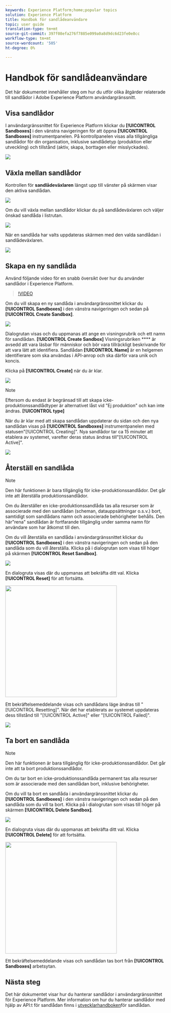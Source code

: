 ```yaml
---
keywords: Experience Platform;home;popular topics
solution: Experience Platform
title: Handbok för sandlådeanvändare
topic: user guide
translation-type: tm+mt
source-git-commit: 397f08efa276f7885e099a0a8d9dc6d23fe0e8cc
workflow-type: tm+mt
source-wordcount: '505'
ht-degree: 0%

---
```



# Handbok för sandlådeanvändare

Det här dokumentet innehåller steg om hur du utför olika åtgärder relaterade till sandlådor i Adobe Experience Platform användargränssnitt.

## Visa sandlådor

I användargränssnittet för Experience Platform klickar du **[!UICONTROL Sandboxes]** i den vänstra navigeringen för att öppna **[!UICONTROL Sandboxes]** instrumentpanelen. På kontrollpanelen visas alla tillgängliga sandlådor för din organisation, inklusive sandlådetyp (produktion eller utveckling) och tillstånd (aktiv, skapa, borttagen eller misslyckades).

![](../images/ui/sandboxes-tab.png)

## Växla mellan sandlådor

Kontrollen för **sandlådeväxlaren** längst upp till vänster på skärmen visar den aktiva sandlådan.

![](../images/ui/sandbox-selector.png)

Om du vill växla mellan sandlådor klickar du på sandlådeväxlaren och väljer önskad sandlåda i listrutan.

![](../images/ui/switch-sandbox.png)

När en sandlåda har valts uppdateras skärmen med den valda sandlådan i sandlådeväxlaren.

![](../images/ui/sandbox-switched.png)

## Skapa en ny sandlåda

Använd följande video för en snabb översikt över hur du använder sandlådor i Experience Platform.

>[!VIDEO](https://video.tv.adobe.com/v/29838/?quality=12&learn=on)

Om du vill skapa en ny sandlåda i användargränssnittet klickar du **[!UICONTROL Sandboxes]** i den vänstra navigeringen och sedan på **[!UICONTROL Create Sandbox]**.

![](../images/ui/create-sandbox-button.png)

Dialogrutan visas och du uppmanas att ange en visningsrubrik och ett namn för sandlådan. **[!UICONTROL Create Sandbox]** Visningsrubriken **** är avsedd att vara läsbar för människor och bör vara tillräckligt beskrivande för att vara lätt att identifiera. Sandlådan **[!UICONTROL Name]** är en helgemen identifierare som ska användas i API-anrop och ska därför vara unik och koncis.

Klicka på **[!UICONTROL Create]** när du är klar.

![](../images/ui/create-sandbox-dialog.png)

>[!NOTE]
>
>Eftersom du endast är begränsad till att skapa icke-produktionssandlådtyper är alternativet låst vid &quot;Ej produktion&quot; och kan inte ändras. **[!UICONTROL type]**

När du är klar med att skapa sandlådan uppdaterar du sidan och den nya sandlådan visas på **[!UICONTROL Sandboxes]** instrumentpanelen med statusen&quot;[!UICONTROL Creating]&quot;. Nya sandlådor tar ca 15 minuter att etablera av systemet, varefter deras status ändras till&quot;[!UICONTROL Active]&quot;.

![](../images/ui/sandbox-created.png)

## Återställ en sandlåda

>[!NOTE]
>
>Den här funktionen är bara tillgänglig för icke-produktionssandlådor. Det går inte att återställa produktionssandlådor.

Om du återställer en icke-produktionssandlåda tas alla resurser som är associerade med den sandlådan (scheman, datauppsättningar o.s.v.) bort, samtidigt som sandlådans namn och associerade behörigheter behålls. Den här&quot;rena&quot; sandlådan är fortfarande tillgänglig under samma namn för användare som har åtkomst till den.

Om du vill återställa en sandlåda i användargränssnittet klickar du **[!UICONTROL Sandboxes]** i den vänstra navigeringen och sedan på den sandlåda som du vill återställa. Klicka på i dialogrutan som visas till höger på skärmen **[!UICONTROL Reset Sandbox]**.

![](../images/ui/reset-sandbox-button.png)

En dialogruta visas där du uppmanas att bekräfta ditt val. Klicka **[!UICONTROL Reset]** för att fortsätta.

<img src="../images/ui/reset-are-you-sure.png" width="350"><br>

Ett bekräftelsemeddelande visas och sandlådans läge ändras till &quot;[!UICONTROL Resetting]&quot;. När det har etablerats av systemet uppdateras dess tillstånd till &quot;[!UICONTROL Active]&quot; eller &quot;[!UICONTROL Failed]&quot;.

![](../images/ui/sandbox-resetting.png)

## Ta bort en sandlåda

>[!NOTE]
>
>Den här funktionen är bara tillgänglig för icke-produktionssandlådor. Det går inte att ta bort produktionssandlådor.

Om du tar bort en icke-produktionssandlåda permanent tas alla resurser som är associerade med den sandlådan bort, inklusive behörigheter.

Om du vill ta bort en sandlåda i användargränssnittet klickar du **[!UICONTROL Sandboxes]** i den vänstra navigeringen och sedan på den sandlåda som du vill ta bort. Klicka på i dialogrutan som visas till höger på skärmen **[!UICONTROL Delete Sandbox]**.

![](../images/ui/delete-sandbox-button.png)

En dialogruta visas där du uppmanas att bekräfta ditt val. Klicka **[!UICONTROL Delete]** för att fortsätta.

<img src="../images/ui/delete-are-you-sure.png" width="350"><br>

Ett bekräftelsemeddelande visas och sandlådan tas bort från **[!UICONTROL Sandboxes]** arbetsytan.

## Nästa steg

Det här dokumentet visar hur du hanterar sandlådor i användargränssnittet för Experience Platform. Mer information om hur du hanterar sandlådor med hjälp av API:t för sandlådan finns i [utvecklarhandboken](../api/getting-started.md)för sandlådan.